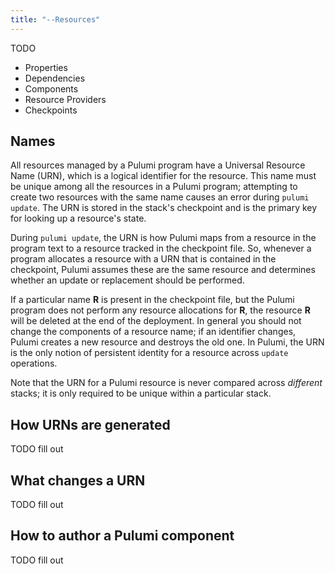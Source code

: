 ```yaml
---
title: "--Resources"
---
```


TODO
- Properties
- Dependencies
- Components
- Resource Providers
- Checkpoints

## Names
All resources managed by a Pulumi program have a Universal Resource Name (URN), which is a logical identifier for the resource. This name must be unique among all the resources in a Pulumi program; attempting to create two resources with the same name causes an error during `pulumi update`. The URN is stored in the stack's checkpoint and is the primary key for looking up a resource's state. 

During `pulumi update`, the URN is how Pulumi maps from a resource in the program text to a resource tracked in the checkpoint file. So, whenever a program allocates a resource with a URN that is contained in the checkpoint, Pulumi assumes these are the same resource and determines whether an update or replacement should be performed.  

If a particular name **R** is present in the checkpoint file, but the Pulumi program does not perform any resource allocations for **R**, the resource **R** will be deleted at the end of the deployment. In general you should not change the components of a resource name; if an identifier changes, Pulumi creates a new resource and destroys the old one. In Pulumi, the URN is the only notion of persistent identity for a resource across `update` operations.

Note that the URN for a Pulumi resource is never compared across *different* stacks; it is only required to be unique within a particular stack.  

## How URNs are generated

TODO fill out

## What changes a URN

TODO fill out

## How to author a Pulumi component

TODO fill out
